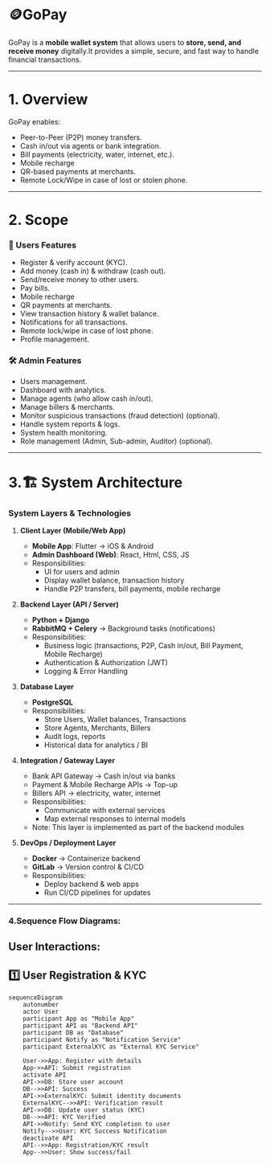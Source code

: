 # 🪙GoPay 
GoPay is a **mobile wallet system** that allows users to **store, send, and receive money** digitally.It provides a simple, secure, and fast way to handle financial transactions.  

------------------------------------------------------------------------------------------------------

# 1. Overview
GoPay enables:  
- Peer-to-Peer (P2P) money transfers.  
- Cash in/out via agents or bank integration.  
- Bill payments (electricity, water, internet, etc.).  
- Mobile recharge
- QR-based payments at merchants.    
- Remote Lock/Wipe in case of lost or stolen phone. 

------------------------------------------------------------------------------------------------------

# 2. Scope

### 👤 Users Features 
- Register & verify account (KYC).  
- Add money (cash in) & withdraw (cash out).  
- Send/receive money to other users.  
- Pay bills. 
- Mobile recharge 
- QR payments at merchants.  
- View transaction history & wallet balance.   
- Notifications for all transactions.  
- Remote lock/wipe in case of lost phone.  
- Profile management.   

### 🛠️ Admin Features 
- Users management.  
- Dashboard with analytics.  
- Manage agents (who allow cash in/out).  
- Manage billers & merchants.  
- Monitor suspicious transactions (fraud detection) (optional).  
- Handle system reports & logs.  
- System health monitoring.  
- Role management (Admin, Sub-admin, Auditor) (optional).   

------------------------------------------------------------------------------------------------------
# 3.🏗️ System Architecture  

### System Layers & Technologies

1. **Client Layer (Mobile/Web App)**
   - **Mobile App**: Flutter → iOS & Android
   - **Admin Dashboard (Web)**: React, Html, CSS, JS
   - Responsibilities:
     - UI for users and admin
     - Display wallet balance, transaction history
     - Handle P2P transfers, bill payments, mobile recharge

2. **Backend Layer (API / Server)**
   - **Python + Django**
   - **RabbitMQ + Celery** → Background tasks (notifications)
   - Responsibilities:
     - Business logic (transactions, P2P, Cash in/out, Bill Payment, Mobile Recharge)
     - Authentication & Authorization (JWT)
     - Logging & Error Handling

3. **Database Layer**
   - **PostgreSQL**
   - Responsibilities:
     - Store Users, Wallet balances, Transactions
     - Store Agents, Merchants, Billers
     - Audit logs, reports
     - Historical data for analytics / BI 

4. **Integration / Gateway Layer**
   - Bank API Gateway → Cash in/out via banks
   - Payment & Mobile Recharge APIs → Top-up
   - Billers API → electricity, water, internet
   - Responsibilities:
     - Communicate with external services 
     - Map external responses to internal models
   - Note: This layer is implemented as part of the backend modules

5. **DevOps / Deployment Layer**
   - **Docker** → Containerize backend 
   - **GitLab** → Version control & CI/CD
   - Responsibilities:
     - Deploy backend & web apps
     - Run CI/CD pipelines for updates


------------------------------------------------------------------------------------------------------
### 4.Sequence Flow Diagrams:
## User Interactions:
## 1️⃣ User Registration & KYC
```mermaid
sequenceDiagram
    autonumber
    actor User
    participant App as "Mobile App"
    participant API as "Backend API"
    participant DB as "Database"
    participant Notify as "Notification Service"
    participant ExternalKYC as "External KYC Service"

    User->>App: Register with details
    App->>API: Submit registration
    activate API
    API->>DB: Store user account
    DB-->>API: Success
    API->>ExternalKYC: Submit identity documents
    ExternalKYC-->>API: Verification result
    API->>DB: Update user status (KYC)
    DB-->>API: KYC Verified
    API->>Notify: Send KYC completion to user
    Notify-->>User: KYC Success Notification
    deactivate API
    API-->>App: Registration/KYC result
    App-->>User: Show success/fail